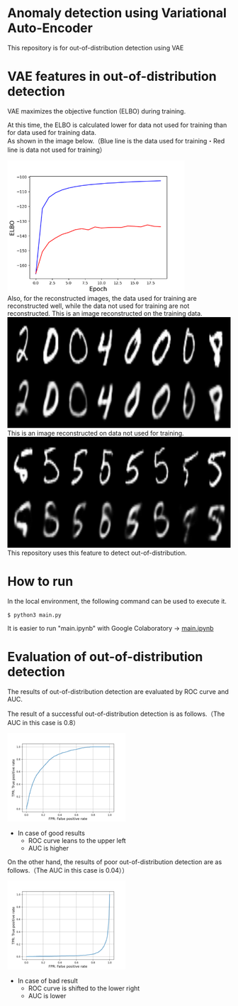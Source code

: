 # Anomaly detection using Variational Auto-Encoder
This repository is for out-of-distribution detection using VAE  

# VAE features in out-of-distribution detection
VAE maximizes the objective function (ELBO) during training.  

At this time, the ELBO is calculated lower for data not used for training than for data used for training data.   
As shown in the image below.（Blue line is the data used for training・Red line is data not used for training）
<div>
	<img src='./elbo.png' height="300px">
</div>
Also, for the reconstructed images, the data used for training are reconstructed well, while the data not used for training are not reconstructed.  
This is an image reconstructed on the training data.
<div><img src='./recon/recon_train10.png' height="250px"></div>
This is an image reconstructed on data not used for training.
<div><img src='./recon/recon_anomaly10.png' height="250px"></div>
This repository uses this feature to detect out-of-distribution.  

# How to run
In the local environment, the following command can be used to execute it.
```
$ python3 main.py
```
It is easier to run "main.ipynb" with Google Colaboratory → [main.ipynb](https://colab.research.google.com/github/is0383kk/AnomalyDetection_VAE/blob/master/main.ipynb)

# Evaluation of out-of-distribution detection
The results of out-of-distribution detection are evaluated by ROC curve and AUC.  
  
The result of a successful out-of-distribution detection is as follows.（The AUC in this case is 0.8）

<div><img src='./roc5.png' height="200px"></div>

- In case of good results
    - ROC curve leans to the upper left
    - AUC is higher
  
On the other hand, the results of poor out-of-distribution detection are as follows.（The AUC in this case is 0.04））

<div><img src='./roc1.png' height="200px"></div>

- In case of bad result
    - ROC curve is shifted to the lower right
    - AUC is lower
  




